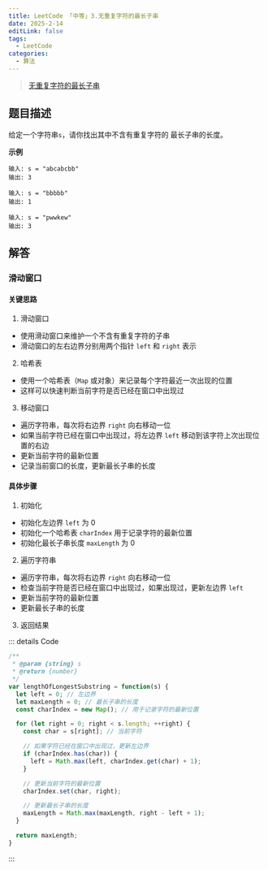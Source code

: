 ```yaml
---
title: LeetCode 「中等」3.无重复字符的最长子串
date: 2025-2-14
editLink: false
tags:
  - LeetCode
categories:
  - 算法
---
```


> [无重复字符的最长子串](https://leetcode.cn/problems/longest-substring-without-repeating-characters/description/)

## 题目描述

给定一个字符串`s`，请你找出其中不含有重复字符的 最长子串的长度。

**示例**

```
输入: s = "abcabcbb"
输出: 3

输入: s = "bbbbb"
输出: 1

输入: s = "pwwkew"
输出: 3
```

## 解答

### 滑动窗口

#### 关键思路

1. 滑动窗口
  - 使用滑动窗口来维护一个不含有重复字符的子串
  - 滑动窗口的左右边界分别用两个指针 `left` 和 `right` 表示
2. 哈希表
  - 使用一个哈希表（`Map` 或对象）来记录每个字符最近一次出现的位置
  - 这样可以快速判断当前字符是否已经在窗口中出现过
3. 移动窗口
  - 遍历字符串，每次将右边界 `right` 向右移动一位
  - 如果当前字符已经在窗口中出现过，将左边界 `left` 移动到该字符上次出现位置的右边
  - 更新当前字符的最新位置
  - 记录当前窗口的长度，更新最长子串的长度

#### 具体步骤

1. 初始化
  - 初始化左边界 `left` 为 0
  - 初始化一个哈希表 `charIndex` 用于记录字符的最新位置
  - 初始化最长子串长度 `maxLength` 为 0
2. 遍历字符串
  - 遍历字符串，每次将右边界 `right` 向右移动一位
  - 检查当前字符是否已经在窗口中出现过，如果出现过，更新左边界 `left`
  - 更新当前字符的最新位置
  - 更新最长子串的长度
3. 返回结果

::: details Code
```js
/**
 * @param {string} s
 * @return {number}
 */
var lengthOfLongestSubstring = function(s) {
  let left = 0; // 左边界
  let maxLength = 0; // 最长子串的长度
  const charIndex = new Map(); // 用于记录字符的最新位置

  for (let right = 0; right < s.length; ++right) {
    const char = s[right]; // 当前字符

    // 如果字符已经在窗口中出现过，更新左边界
    if (charIndex.has(char)) {
      left = Math.max(left, charIndex.get(char) + 1);
    }

    // 更新当前字符的最新位置
    charIndex.set(char, right);

    // 更新最长子串的长度
    maxLength = Math.max(maxLength, right - left + 1);
  }

  return maxLength;
}
```
:::
